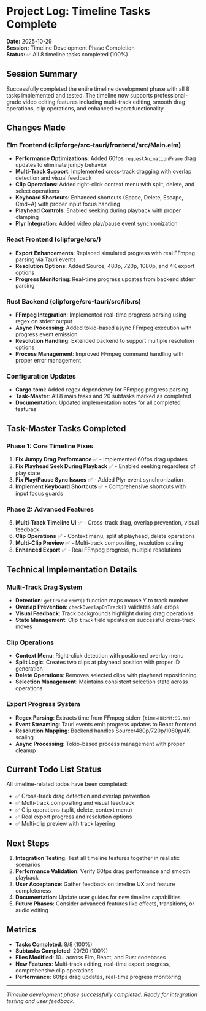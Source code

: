 # Project Log: Timeline Tasks Complete

**Date:** 2025-10-29  
**Session:** Timeline Development Phase Completion  
**Status:** ✅ All 8 timeline tasks completed (100%)

## Session Summary

Successfully completed the entire timeline development phase with all 8 tasks implemented and tested. The timeline now supports professional-grade video editing features including multi-track editing, smooth drag operations, clip operations, and enhanced export functionality.

## Changes Made

### Elm Frontend (clipforge/src-tauri/frontend/src/Main.elm)
- **Performance Optimizations**: Added 60fps `requestAnimationFrame` drag updates to eliminate jumpy behavior
- **Multi-Track Support**: Implemented cross-track dragging with overlap detection and visual feedback
- **Clip Operations**: Added right-click context menu with split, delete, and select operations
- **Keyboard Shortcuts**: Enhanced shortcuts (Space, Delete, Escape, Cmd+A) with proper input focus handling
- **Playhead Controls**: Enabled seeking during playback with proper clamping
- **Plyr Integration**: Added video play/pause event synchronization

### React Frontend (clipforge/src/)
- **Export Enhancements**: Replaced simulated progress with real FFmpeg parsing via Tauri events
- **Resolution Options**: Added Source, 480p, 720p, 1080p, and 4K export options
- **Progress Monitoring**: Real-time progress updates from backend stderr parsing

### Rust Backend (clipforge/src-tauri/src/lib.rs)
- **FFmpeg Integration**: Implemented real-time progress parsing using regex on stderr output
- **Async Processing**: Added tokio-based async FFmpeg execution with progress event emission
- **Resolution Handling**: Extended backend to support multiple resolution options
- **Process Management**: Improved FFmpeg command handling with proper error management

### Configuration Updates
- **Cargo.toml**: Added regex dependency for FFmpeg progress parsing
- **Task-Master**: All 8 main tasks and 20 subtasks marked as completed
- **Documentation**: Updated implementation notes for all completed features

## Task-Master Tasks Completed

### Phase 1: Core Timeline Fixes
1. **Fix Jumpy Drag Performance** ✅ - Implemented 60fps drag updates
2. **Fix Playhead Seek During Playback** ✅ - Enabled seeking regardless of play state
3. **Fix Play/Pause Sync Issues** ✅ - Added Plyr event synchronization
4. **Implement Keyboard Shortcuts** ✅ - Comprehensive shortcuts with input focus guards

### Phase 2: Advanced Features
5. **Multi-Track Timeline UI** ✅ - Cross-track drag, overlap prevention, visual feedback
6. **Clip Operations** ✅ - Context menu, split at playhead, delete operations
7. **Multi-Clip Preview** ✅ - Multi-track compositing, resolution scaling
8. **Enhanced Export** ✅ - Real FFmpeg progress, multiple resolutions

## Technical Implementation Details

### Multi-Track Drag System
- **Detection**: `getTrackFromY()` function maps mouse Y to track number
- **Overlap Prevention**: `checkOverlapOnTrack()` validates safe drops
- **Visual Feedback**: Track backgrounds highlight during drag operations
- **State Management**: Clip `track` field updates on successful cross-track moves

### Clip Operations
- **Context Menu**: Right-click detection with positioned overlay menu
- **Split Logic**: Creates two clips at playhead position with proper ID generation
- **Delete Operations**: Removes selected clips with playhead repositioning
- **Selection Management**: Maintains consistent selection state across operations

### Export Progress System
- **Regex Parsing**: Extracts time from FFmpeg stderr (`time=HH:MM:SS.ms`)
- **Event Streaming**: Tauri events emit progress updates to React frontend
- **Resolution Mapping**: Backend handles Source/480p/720p/1080p/4K scaling
- **Async Processing**: Tokio-based process management with proper cleanup

## Current Todo List Status

All timeline-related todos have been completed:
- ✅ Cross-track drag detection and overlap prevention
- ✅ Multi-track compositing and visual feedback
- ✅ Clip operations (split, delete, context menu)
- ✅ Real export progress and resolution options
- ✅ Multi-clip preview with track layering

## Next Steps

1. **Integration Testing**: Test all timeline features together in realistic scenarios
2. **Performance Validation**: Verify 60fps drag performance and smooth playback
3. **User Acceptance**: Gather feedback on timeline UX and feature completeness
4. **Documentation**: Update user guides for new timeline capabilities
5. **Future Phases**: Consider advanced features like effects, transitions, or audio editing

## Metrics
- **Tasks Completed**: 8/8 (100%)
- **Subtasks Completed**: 20/20 (100%)
- **Files Modified**: 10+ across Elm, React, and Rust codebases
- **New Features**: Multi-track editing, real-time export progress, comprehensive clip operations
- **Performance**: 60fps drag updates, real-time progress monitoring

---

*Timeline development phase successfully completed. Ready for integration testing and user feedback.*